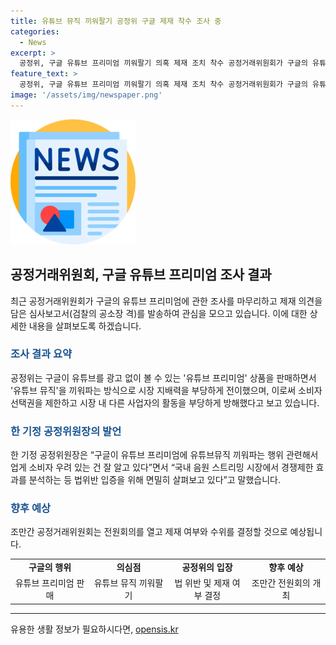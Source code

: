 ```yaml
---
title: 유튜브 뮤직 끼워팔기 공정위 구글 제재 착수 조사 중
categories:
  - News
excerpt: >
  공정위, 구글 유튜브 프리미엄 끼워팔기 의혹 제재 조치 착수 공정거래위원회가 구글의 유튜브 프리미엄 서비스를 판매하면서 유튜브 뮤직을 강제로 판매하는 행위에 대한 제재 조치에 착수했다. 공정위는 구글의 시장 지배력을 부당하게 확대시키고, 소비자의 선택권을 제한하고 다른 사업자의 활동을 방해한 것으로 보고 있다. 공정위는 조만간 제재 여부와 수위를 결정할 예정이며, 법 위반 여부에 따라 엄중한 조치를 취할 것으로 예상된다.
feature_text: >
  공정위, 구글 유튜브 프리미엄 끼워팔기 의혹 제재 조치 착수 공정거래위원회가 구글의 유튜브 프리미엄 서비스를 판매하면서 유튜브 뮤직을 강제로 판매하는 행위에 대한 제재 조치에 착수했다. 공정위는 구글의 시장 지배력을 부당하게 확대시키고, 소비자의 선택권을 제한하고 다른 사업자의 활동을 방해한 것으로 보고 있다. 공정위는 조만간 제재 여부와 수위를 결정할 예정이며, 법 위반 여부에 따라 엄중한 조치를 취할 것으로 예상된다.
image: '/assets/img/newspaper.png'
---
```


<p><img src="/assets/img/newspaper.png" alt="kimp 속보" /></p>

<h2 data-ke-size="size26">공정거래위원회, 구글 유튜브 프리미엄 조사 결과</h2>

<p data-ke-size="size16">최근 공정거래위원회가 구글의 유튜브 프리미엄에 관한 조사를 마무리하고 제재 의견을 담은 심사보고서(검찰의 공소장 격)를 발송하여 관심을 모으고 있습니다. 이에 대한 상세한 내용을 살펴보도록 하겠습니다.</p>

<h3><b><span style="color: #1a5490;">조사 결과 요약</span></b></h3>

<p data-ke-size="size16">공정위는 구글이 유튜브를 광고 없이 볼 수 있는 '유튜브 프리미엄' 상품을 판매하면서 '유튜브 뮤직'을 끼워파는 방식으로 시장 지배력을 부당하게 전이했으며, 이로써 소비자 선택권을 제한하고 시장 내 다른 사업자의 활동을 부당하게 방해했다고 보고 있습니다.</p>

<h3><b><span style="color: #1a5490;">한 기정 공정위원장의 발언</span></b></h3>

<p data-ke-size="size16">한 기정 공정위원장은 “구글이 유튜브 프리미엄에 유튜브뮤직 끼워파는 행위 관련해서 업게 소비자 우려 있는 건 잘 알고 있다”면서 “국내 음원 스트리밍 시장에서 경쟁제한 효과를 분석하는 등 법위반 입증을 위해 면밀히 살펴보고 있다”고 말했습니다.</p>

<h3><b><span style="color: #1a5490;">향후 예상</span></b></h3>

<p data-ke-size="size16">조만간 공정거래위원회는 전원회의를 열고 제재 여부와 수위를 결정할 것으로 예상됩니다.</p>

<table>
   <colgroup>
   <col style="width: 195px">
   <col style="width: 195px">
   <col style="width: 195px">
   <col style="width: 195px">
   </colgroup>
   <tr>
      <td style="text-align: center; height: 17px;"><b>구글의 행위</b></td>
      <td style="text-align: center; height: 17px;"><b>의심점</b></td>
      <td style="text-align: center; height: 17px;"><b>공정위의 입장</b></td>
      <td style="text-align: center; height: 17px;"><b>향후 예상</b></td>
   </tr>
   <tr>
      <td style="text-align: center; height: 17px;">유튜브 프리미엄 판매</td>
      <td style="text-align: center; height: 17px;">유튜브 뮤직 끼워팔기</td>
      <td style="text-align: center; height: 17px;">법 위반 및 제재 여부 결정</td>
      <td style="text-align: center; height: 17px;">조만간 전원회의 개최</td>
   </tr>
</table>

<hr>
유용한 생활 정보가 필요하시다면, <a href="https://opensis.kr" rel="dofollow">opensis.kr</a>


